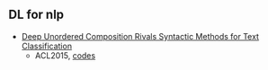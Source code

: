## DL for nlp
* [Deep Unordered Composition Rivals Syntactic Methods for Text Classification](http://aclweb.org/anthology/P15-1162)
  * ACL2015, [codes](https://github.com/miyyer/dan)
